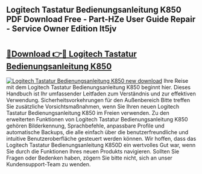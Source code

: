 ## Logitech Tastatur Bedienungsanleitung K850 PDF Download Free - Part-HZe User Guide Repair - Service Owner Edition lt5jv

# <h2><a href="http://df1c4hd.blite.top/?on=Logitech+Tastatur+Bedienungsanleitung+K850">🔗Download 👉🔴 Logitech Tastatur Bedienungsanleitung K850</a></h2>

[![Logitech Tastatur Bedienungsanleitung K850 new download](https://i.imgur.com/lujVjoI.png)](http://df1c4hd.blite.top/?on=Logitech+Tastatur+Bedienungsanleitung+K850)
Ihre Reise mit dem Logitech Tastatur Bedienungsanleitung K850 beginnt hier. Dieses Handbuch ist Ihr umfassender Leitfaden zum Verständnis und zur effektiven Verwendung. Sicherheitsvorkehrungen für den Außenbereich Bitte treffen Sie zusätzliche Vorsichtsmaßnahmen, wenn Sie Ihren neuen Logitech Tastatur Bedienungsanleitung K850 im Freien verwenden. Zu den erweiterten Funktionen von Logitech Tastatur Bedienungsanleitung K850 gehören Bilderkennung, Sprachbefehle, anpassbare Profile und automatische Backups, die alle einfach über die benutzerfreundliche und intuitive Benutzeroberfläche gesteuert werden können. Wir hoffen, dass das Logitech Tastatur Bedienungsanleitung K850D ein wertvolles Gut war, wenn Sie durch die Funktionen Ihres neuen Produkts navigieren. Sollten Sie Fragen oder Bedenken haben, zögern Sie bitte nicht, sich an unser Kundensupport-Team zu wenden.
